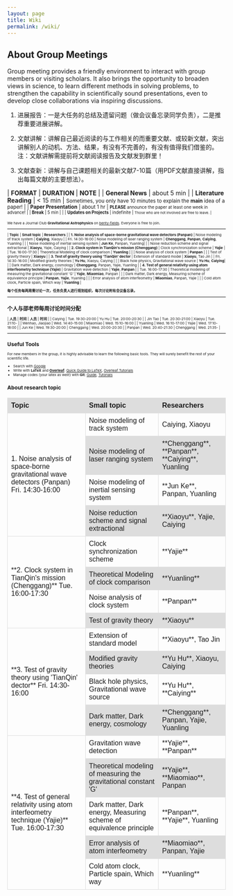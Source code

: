 ```yaml
---
layout: page
title: Wiki
permalink: /wiki/
---
```


<style>
table {
  font-family: arial, sans-serif;
  border-collapse: collapse;
  width: 100%;
}

td, th {
  border: 1px solid #dddddd;
  text-align: left;
  padding: 8px;
}

tr:nth-child(odd) {
  background-color: #dddddd;
}
</style>

## About Group Meetings

Group meeting provides a friendly environment to interact with group
members or visiting scholars.  It also brings the opportunity to broaden views
in science, to learn different methods in solving problems, to strengthen the
capability in scientifically sound presentations, even to develop close
collaborations via inspiring discussions. 

1. 进展报告：一是大任务的总结及遗留问题（做会议备忘录同学负责），二是推荐重要进展讲解。 

2. 文献讲解：讲解自己最近阅读的与工作相关的而重要文献、或较新文献，突出讲解别人的动机、方法、结果，有没有不完善的，有没有值得我们借鉴的。注：文献讲解需提前将文献阅读报告及文献发到群里！

3. 文献查新：讲解与自己课题相关的最新文献7-10篇（用PDF文献直接讲解，指出每篇文献的主要想法）。


| **FORMAT** | **DURATION** | **NOTE** |
| **General News** | about 5 min |
| **Literature Reading** | < 15 min | <small>Sometimes, you only have 10 minutes to explain the <b>main</b> idea of a paper! |
| **Paper Presentation** | about 1 hr | <small><b>PLEASE</b> announce the paper at least one week in advance! |
| **Break** | 5 min | |
| **Updates on Projects** | indefinite | <small>Those who are not involved are free to leave. |

<p></p>

We have a Journal Club **Gravitational Astrophysics** on
[benty-fields](https://benty-fields.com/). Everyone is free to join.

<p></p>

---

| **Topic** | **Small topic** | **Researchers** | 
| **1. Noise analysis of space-borne gravitational wave detectors (Panpan)** | Noise modeling of track system | **Caiying**, Xiaoyu |
| Fri. 14:30-16:00 | Noise modeling of laser ranging system  | **Chenggang**, **Panpan**, **Caiying**, Yuanling |
|  | Noise modeling of inertial sensing system | **Jun Ke**, Panpan, Yuanling|
|  | Noise reduction scheme and signal extractional | **Xiaoyu**, Yajie, Caiying |
| **2. Clock system in TianQin's mission (Chenggang)** | Clock synchronization scheme | **Yajie** |
| Tue. 16:00-17:30  | Theoretical Modeling of clock comparison  | **Yuanling** |
| | Noise analysis of clock system | **Panpan** |
| | Test of gravity theory | **Xiaoyu** |
| **3. Test of gravity theory using 'TianQin' dector** | Extension of standard model | **Xiaoyu**, Tao Jin |
| Fri. 14:30-16:00  | Modified gravity theories  | **Yu Hu**, Xiaoyu, Caiying |
| | Black hole physics, Gravitational wave source | **Yu Hu**, **Caiying**|
| | Dark matter, Dark energy, cosmology | **Chenggang**, Panpan, Yajie, Yuanling |
| **4. Test of general relativity using atom interfeometry technique (Yajie)** | Gravitation wave detection | **Yajie**, **Panpan** |
| Tue. 16:00-17:30 | Theoretical modeling of measuring the gravitational constant 'G'  | **Yajie**, **Miaomiao**, Panpan |
| | Dark matter, Dark energy, Measuring scheme of equivalence principle | **Panpan**, **Yajie**, Yuanling |
| | Error analysis of atom interfeometry | **Miaomiao**, Panpan, Yajie |
| | Cold atom clock, Particle spain, Which way | **Yuanling** |

**每个任务每两周需讨论一次，任务负责人进行规划组织，每次讨论附有会议备忘录。**

---

## 个人与邵老师每周讨论时间分配

| **人员** | **时间** | **人员** | **时间** |
| Caiying | Tue. 19:30-20:00 | Yu Hu | Tue. 20:00-20:30 |
| Jin Tao | Tue. 20:30-21:00 | Xiaoyu | Tue. 21:10- |
| Wenhao, Jiaojiao | Wed. 14:40-15:00 | Miaomiao | Wed. 15:10-16:00 |
| Yuanling | Wed. 16:10-17:00 | Yajie | Wed. 17:10-18:00 |
| Jun Ke | Wed. 19:30-20:00 | Chenggang | Wed. 20:00-20:30 |
| Panpan | Wed. 20:40-21:30 | Chenggang | Wed. 21:35- |

---

## Useful Tools

For new members in the group, it is highly advisable to learn the following basic tools. They will surely benefit the rest of your scientific life.

- Search with [Google](https://www.google.com/ncr)
- Write with **LaTeX** and [**Overleaf**](https://www.overleaf.com): [Quick Guide to LaTeX](https://www.overleaf.com/latex/templates/a-quick-guide-to-latex/fghqpfgnxggz), [Overleaf Tutorials](https://www.overleaf.com/learn/latex/Tutorials)
- Manage codes (your latex as well!) with **Git**: [Guide](http://rogerdudler.github.io/git-guide/), [Tutorials](https://www.atlassian.com/git/tutorials)

## About research topic

<table>
  <tr>
    <th>Topic</th>
    <th>Small topic</th>
    <th>Researchers</th>
  </tr>
  <tr>
    <td rowspan="4">1. Noise analysis of space-borne gravitational wave detectors (Panpan) Fri. 14:30-16:00</td>
    <td>Noise modeling of track system </td>
    <td>Caiying, Xiaoyu</td>
  </tr>
  <tr>
    <td>Noise modeling of laser ranging system</td>
    <td>**Chenggang**, **Panpan**, **Caiying**, Yuanling</td>
  </tr>
  <tr>
    <td>Noise modeling of inertial sensing system</td>
    <td>**Jun Ke**, Panpan, Yuanling</td>
  </tr>
  <tr>
    <td>Noise reduction scheme and signal extractional</td>
    <td>**Xiaoyu**, Yajie, Caiying</td>
  </tr>
  
   <tr>
    <td rowspan="4">**2. Clock system in TianQin's mission (Chenggang)** Tue. 16:00-17:30</td>
    <td>Clock synchronization scheme </td>
    <td>**Yajie**</td>
  </tr>
  <tr>
    <td>Theoretical Modeling of clock comparison</td>
    <td>**Yuanling**</td>
  </tr>
  <tr>
    <td>Noise analysis of clock system</td>
    <td>**Panpan**</td>
  </tr>
  <tr>
    <td>Test of gravity theory</td>
    <td>**Xiaoyu**</td>
  </tr> 
  
   <tr>
    <td rowspan="4">**3. Test of gravity theory using 'TianQin' dector**  Fri. 14:30-16:00</td>
    <td>Extension of standard model</td>
    <td>**Xiaoyu**, Tao Jin</td>
  </tr>
  <tr>
    <td>Modified gravity theories</td>
    <td>**Yu Hu**, Xiaoyu, Caiying</td>
  </tr>
  <tr>
    <td>Black hole physics, Gravitational wave source</td>
    <td>**Yu Hu**, **Caiying**</td>
  </tr>
  <tr>
    <td>Dark matter, Dark energy, cosmology</td>
    <td>**Chenggang**, Panpan, Yajie, Yuanling</td>
  </tr> 
  
   <tr>
    <td rowspan="5"> **4. Test of general relativity using atom interfeometry technique (Yajie)**  Tue. 16:00-17:30</td>
    <td>Gravitation wave detection</td>
    <td>**Yajie**, **Panpan**</td>
  </tr>
  <tr>
    <td>Theoretical modeling of measuring the gravitational constant 'G'</td>
    <td>**Yajie**, **Miaomiao**, Panpan</td>
  </tr>
  <tr>
    <td>Dark matter, Dark energy, Measuring scheme of equivalence principle</td>
    <td>**Panpan**, **Yajie**, Yuanling</td>
  </tr>
  <tr>
    <td>Error analysis of atom interfeometry</td>
    <td>**Miaomiao**, Panpan, Yajie</td>
  </tr> 
  <tr>
    <td>Cold atom clock, Particle spain, Which way</td>
    <td>**Yuanling**</td>
  </tr> 

